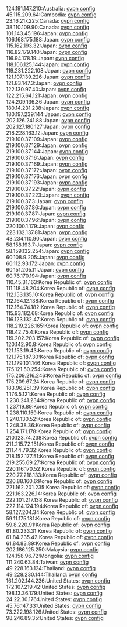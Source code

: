 124.191.147.210:Australia: [ovpn config](vpn/124_191_147_210.ovpn)  
45.115.209.64:Cambodia: [ovpn config](vpn/45_115_209_64.ovpn)  
23.16.217.225:Canada: [ovpn config](vpn/23_16_217_225.ovpn)  
38.110.109.90:Canada: [ovpn config](vpn/38_110_109_90.ovpn)  
101.143.45.196:Japan: [ovpn config](vpn/101_143_45_196.ovpn)  
106.168.175.188:Japan: [ovpn config](vpn/106_168_175_188.ovpn)  
115.162.193.32:Japan: [ovpn config](vpn/115_162_193_32.ovpn)  
116.82.179.140:Japan: [ovpn config](vpn/116_82_179_140.ovpn)  
116.94.178.19:Japan: [ovpn config](vpn/116_94_178_19.ovpn)  
118.106.125.144:Japan: [ovpn config](vpn/118_106_125_144.ovpn)  
119.231.222.108:Japan: [ovpn config](vpn/119_231_222_108.ovpn)  
121.107.139.226:Japan: [ovpn config](vpn/121_107_139_226.ovpn)  
121.83.147.3:Japan: [ovpn config](vpn/121_83_147_3.ovpn)  
122.130.97.40:Japan: [ovpn config](vpn/122_130_97_40.ovpn)  
122.215.64.121:Japan: [ovpn config](vpn/122_215_64_121.ovpn)  
124.209.136.36:Japan: [ovpn config](vpn/124_209_136_36.ovpn)  
180.14.231.238:Japan: [ovpn config](vpn/180_14_231_238.ovpn)  
180.197.239.144:Japan: [ovpn config](vpn/180_197_239_144.ovpn)  
202.126.241.88:Japan: [ovpn config](vpn/202_126_241_88.ovpn)  
202.127.180.127:Japan: [ovpn config](vpn/202_127_180_127.ovpn)  
218.228.163.12:Japan: [ovpn config](vpn/218_228_163_12.ovpn)  
219.100.37.109:Japan: [ovpn config](vpn/219_100_37_109.ovpn)  
219.100.37.129:Japan: [ovpn config](vpn/219_100_37_129.ovpn)  
219.100.37.144:Japan: [ovpn config](vpn/219_100_37_144.ovpn)  
219.100.37.16:Japan: [ovpn config](vpn/219_100_37_16.ovpn)  
219.100.37.169:Japan: [ovpn config](vpn/219_100_37_169.ovpn)  
219.100.37.172:Japan: [ovpn config](vpn/219_100_37_172.ovpn)  
219.100.37.176:Japan: [ovpn config](vpn/219_100_37_176.ovpn)  
219.100.37.193:Japan: [ovpn config](vpn/219_100_37_193.ovpn)  
219.100.37.22:Japan: [ovpn config](vpn/219_100_37_22.ovpn)  
219.100.37.223:Japan: [ovpn config](vpn/219_100_37_223.ovpn)  
219.100.37.3:Japan: [ovpn config](vpn/219_100_37_3.ovpn)  
219.100.37.86:Japan: [ovpn config](vpn/219_100_37_86.ovpn)  
219.100.37.87:Japan: [ovpn config](vpn/219_100_37_87.ovpn)  
219.100.37.96:Japan: [ovpn config](vpn/219_100_37_96.ovpn)  
220.100.1.179:Japan: [ovpn config](vpn/220_100_1_179.ovpn)  
223.132.137.81:Japan: [ovpn config](vpn/223_132_137_81.ovpn)  
43.234.110.90:Japan: [ovpn config](vpn/43_234_110_90.ovpn)  
58.158.193.7:Japan: [ovpn config](vpn/58_158_193_7.ovpn)  
58.159.132.254:Japan: [ovpn config](vpn/58_159_132_254.ovpn)  
60.108.9.205:Japan: [ovpn config](vpn/60_108_9_205.ovpn)  
60.112.93.172:Japan: [ovpn config](vpn/60_112_93_172.ovpn)  
60.151.205.11:Japan: [ovpn config](vpn/60_151_205_11.ovpn)  
60.76.170.194:Japan: [ovpn config](vpn/60_76_170_194.ovpn)  
110.45.31.163:Korea Republic of: [ovpn config](vpn/110_45_31_163.ovpn)  
111.118.48.204:Korea Republic of: [ovpn config](vpn/111_118_48_204.ovpn)  
112.153.135.10:Korea Republic of: [ovpn config](vpn/112_153_135_10.ovpn)  
112.164.12.138:Korea Republic of: [ovpn config](vpn/112_164_12_138.ovpn)  
112.164.74.182:Korea Republic of: [ovpn config](vpn/112_164_74_182.ovpn)  
115.93.182.68:Korea Republic of: [ovpn config](vpn/115_93_182_68.ovpn)  
116.123.132.47:Korea Republic of: [ovpn config](vpn/116_123_132_47.ovpn)  
118.219.226.165:Korea Republic of: [ovpn config](vpn/118_219_226_165.ovpn)  
118.42.75.4:Korea Republic of: [ovpn config](vpn/118_42_75_4.ovpn)  
119.202.203.157:Korea Republic of: [ovpn config](vpn/119_202_203_157.ovpn)  
120.142.90.8:Korea Republic of: [ovpn config](vpn/120_142_90_8.ovpn)  
121.153.19.43:Korea Republic of: [ovpn config](vpn/121_153_19_43.ovpn)  
121.175.187.30:Korea Republic of: [ovpn config](vpn/121_175_187_30.ovpn)  
121.179.101.146:Korea Republic of: [ovpn config](vpn/121_179_101_146.ovpn)  
175.121.50.254:Korea Republic of: [ovpn config](vpn/175_121_50_254.ovpn)  
175.209.216.246:Korea Republic of: [ovpn config](vpn/175_209_216_246.ovpn)  
175.209.67.24:Korea Republic of: [ovpn config](vpn/175_209_67_24.ovpn)  
183.96.251.39:Korea Republic of: [ovpn config](vpn/183_96_251_39.ovpn)  
1.176.5.121:Korea Republic of: [ovpn config](vpn/1_176_5_121.ovpn)  
1.230.241.234:Korea Republic of: [ovpn config](vpn/1_230_241_234.ovpn)  
1.237.19.89:Korea Republic of: [ovpn config](vpn/1_237_19_89.ovpn)  
1.238.110.159:Korea Republic of: [ovpn config](vpn/1_238_110_159.ovpn)  
1.240.130.52:Korea Republic of: [ovpn config](vpn/1_240_130_52.ovpn)  
1.248.38.36:Korea Republic of: [ovpn config](vpn/1_248_38_36.ovpn)  
1.254.171.178:Korea Republic of: [ovpn config](vpn/1_254_171_178.ovpn)  
210.123.74.238:Korea Republic of: [ovpn config](vpn/210_123_74_238.ovpn)  
211.215.72.151:Korea Republic of: [ovpn config](vpn/211_215_72_151.ovpn)  
211.44.79.32:Korea Republic of: [ovpn config](vpn/211_44_79_32.ovpn)  
218.152.177.51:Korea Republic of: [ovpn config](vpn/218_152_177_51.ovpn)  
219.255.69.27:Korea Republic of: [ovpn config](vpn/219_255_69_27.ovpn)  
220.116.170.52:Korea Republic of: [ovpn config](vpn/220_116_170_52.ovpn)  
220.77.218.133:Korea Republic of: [ovpn config](vpn/220_77_218_133.ovpn)  
220.88.160.6:Korea Republic of: [ovpn config](vpn/220_88_160_6.ovpn)  
221.162.201.235:Korea Republic of: [ovpn config](vpn/221_162_201_235.ovpn)  
221.163.226.14:Korea Republic of: [ovpn config](vpn/221_163_226_14.ovpn)  
222.101.217.138:Korea Republic of: [ovpn config](vpn/222_101_217_138.ovpn)  
222.114.124.194:Korea Republic of: [ovpn config](vpn/222_114_124_194.ovpn)  
58.127.204.34:Korea Republic of: [ovpn config](vpn/58_127_204_34.ovpn)  
59.11.175.181:Korea Republic of: [ovpn config](vpn/59_11_175_181.ovpn)  
59.8.220.91:Korea Republic of: [ovpn config](vpn/59_8_220_91.ovpn)  
61.80.233.31:Korea Republic of: [ovpn config](vpn/61_80_233_31.ovpn)  
61.84.235.42:Korea Republic of: [ovpn config](vpn/61_84_235_42.ovpn)  
61.84.83.89:Korea Republic of: [ovpn config](vpn/61_84_83_89.ovpn)  
202.186.125.250:Malaysia: [ovpn config](vpn/202_186_125_250.ovpn)  
124.158.96.72:Mongolia: [ovpn config](vpn/124_158_96_72.ovpn)  
111.240.63.84:Taiwan: [ovpn config](vpn/111_240_63_84.ovpn)  
49.228.163.124:Thailand: [ovpn config](vpn/49_228_163_124.ovpn)  
49.228.230.144:Thailand: [ovpn config](vpn/49_228_230_144.ovpn)  
161.202.144.236:United States: [ovpn config](vpn/161_202_144_236.ovpn)  
172.107.219.42:United States: [ovpn config](vpn/172_107_219_42.ovpn)  
198.13.36.179:United States: [ovpn config](vpn/198_13_36_179.ovpn)  
24.22.30.176:United States: [ovpn config](vpn/24_22_30_176.ovpn)  
45.76.147.33:United States: [ovpn config](vpn/45_76_147_33.ovpn)  
73.222.198.126:United States: [ovpn config](vpn/73_222_198_126.ovpn)  
98.246.89.35:United States: [ovpn config](vpn/98_246_89_35.ovpn)  
